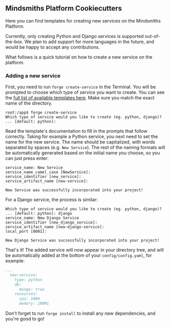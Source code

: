 ## Mindsmiths Platform Cookiecutters
Here you can find templates for creating new services on the Mindsmiths Platform. 

Currently, only creating Python and Django services is supported out-of-the-box. 
We plan to add support for more languages in the future, and would be happy to accept any contributions.

What follows is a quick tutorial on how to create a new service on the platform.

### Adding a new service
First, you need to run `forge create-service` in the Terminal. You will be prompted to choose which type of service you want to create.
You can see the [full list of available templates here](https://github.com/mindsmiths/platform-resources/tree/main/create_service_templates).
Make sure you match the exact name of the directory.
```shell
root:/app$ forge create-service
Which type of service would you like to create (eg. python, django)? ... [default: python]:
```
Read the template's documentation to fill in the prompts that follow correctly.
Taking for example a Python service, you next need to set the name for the new service. The name should be capitalized, with words separated by spaces (e.g. `New Service`).
The rest of the naming formats will be automatically generated based on the initial name you choose, so you can just press enter:
```shell
service_name: New Service
service_name_camel_case [NewService]: 
service_identifier [new_service]: 
service_artifact_name [new-service]:

New Service was successfully incorporated into your project!
```

For a Django service, the process is similar:
```shell
Which type of service would you like to create (eg. python, django)? ... [default: python]: django
service_name: New Django Service
service_identifier [new_django_service]: 
service_artifact_name [new-django-service]: 
local_port [8001]:

New Django Service was successfully incorporated into your project!
```

That's it! The added service will now appear in your directory tree, and will be automatically added at the bottom of your `config/config.yaml`, for example:
```yaml
...
  new-service:
    type: python
    db:
      mongo: true
    resources:
      cpu: 100m
      memory: 100Mi
```

Don't forget to run `forge install` to install any new dependencies, and you're good to go!
